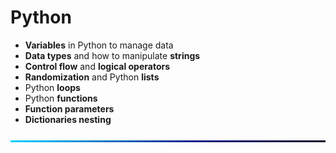 # Python

- **Variables** in Python to manage data
- **Data types** and how to manipulate **strings**
- **Control flow** and **logical operators**
- **Randomization** and Python **lists**
- Python **loops**
- Python **functions**
- **Function parameters**
- **Dictionaries nesting**

![BackGround](../img/Line.png)
